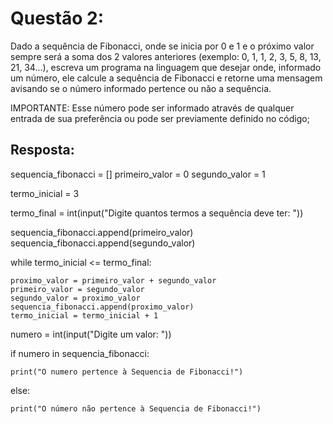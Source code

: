 # Questão 2: 
Dado a sequência de Fibonacci, onde se inicia por 0 e 1 e o próximo valor sempre será a soma dos 2 valores anteriores (exemplo: 0, 1, 1, 2, 3, 5, 8, 13, 21, 34...), escreva um programa na linguagem que desejar onde, informado um número, ele calcule a sequência de Fibonacci e retorne uma mensagem avisando se o número informado pertence ou não a sequência.

IMPORTANTE:
Esse número pode ser informado através de qualquer entrada de sua preferência ou pode ser previamente definido no código;


## Resposta: 

sequencia_fibonacci = []
primeiro_valor = 0
segundo_valor = 1

termo_inicial = 3

termo_final = int(input("Digite quantos termos a sequência deve ter: "))

sequencia_fibonacci.append(primeiro_valor)
sequencia_fibonacci.append(segundo_valor)

while termo_inicial <= termo_final:

    proximo_valor = primeiro_valor + segundo_valor
    primeiro_valor = segundo_valor
    segundo_valor = proximo_valor
    sequencia_fibonacci.append(proximo_valor)
    termo_inicial = termo_inicial + 1


numero = int(input("Digite um valor: "))

if numero in sequencia_fibonacci:

    print("O numero pertence à Sequencia de Fibonacci!")
else:

    print("O número não pertence à Sequencia de Fibonacci!")